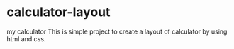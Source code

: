 # calculator-layout
my calculator
This is simple project to create a layout of calculator by using html and css.

